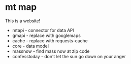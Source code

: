 # mt map

This is a website!

* mtapi - connector for data API
* gmapi - replace with googlemaps
* cache - replace with requests-cache
* core - data model
* massnow - find mass now at zip code
* confesstoday - don't let the sun go down on your anger

